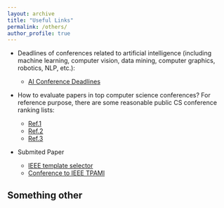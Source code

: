 ```yaml
---
layout: archive
title: "Useful Links"
permalink: /others/
author_profile: true
---
```

* Deadlines of conferences related to artificial intelligence (including machine learning, computer vision, data mining, computer graphics, robotics, NLP, etc.):
  * [AI Conference Deadlines](https://aideadlin.es/?sub=ML,CV,CG,NLP,RO,SP,DM) 
* How to evaluate papers in top computer science conferences? For reference purpose, there are some reasonable public CS conference ranking lists:
  * [Ref.1](https://csrankings.org/#/index?all&us)
  * [Ref.2](https://www.cs.jhu.edu/~taochen/SoC_Conference_Ranking.html)
  * [Ref.3](http://webdocs.cs.ualberta.ca/~zaiane/htmldocs/ConfRanking.html)

* Submited Paper
  * [IEEE template selector](https://template-selector.ieee.org/secure/templateSelector/publicationType)
  * [Conference to IEEE TPAMI](https://www.computer.org/csdl/journal/tp/write-for-us/15083?title=Author%20Information&periodical=IEEE%20Transactions%20on%20Pattern%20Analysis%20%26%20Machine%20Intelligence)
  
## Something other

